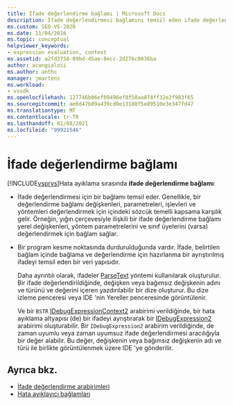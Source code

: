 ```yaml
---
title: İfade değerlendirme bağlamı | Microsoft Docs
description: İfade değerlendirmesi bağlamını temsil eden ifade değerlendirme bağlamı hakkında bilgi edinin ve bir program kesme noktasında durdurulduğunda vardır.
ms.custom: SEO-VS-2020
ms.date: 11/04/2016
ms.topic: conceptual
helpviewer_keywords:
- expression evaluation, context
ms.assetid: a2fd3758-09bd-45ae-8ecc-2d276c0036ba
author: acangialosi
ms.author: anthc
manager: jmartens
ms.workload:
- vssdk
ms.openlocfilehash: 127746b06ef09496ef8f50aa874ff32e2f983f65
ms.sourcegitcommit: ae6d47b09a439cd0e13180f5e89510e3e347fd47
ms.translationtype: MT
ms.contentlocale: tr-TR
ms.lasthandoff: 02/08/2021
ms.locfileid: "99921546"
---
```

# <a name="expression-evaluation-context"></a>İfade değerlendirme bağlamı
[!INCLUDE[vsprvs](../../code-quality/includes/vsprvs_md.md)]Hata ayıklama sırasında **ifade değerlendirme bağlamı**:

- İfade değerlendirmesi için bir bağlamı temsil eder. Genellikle, bir değerlendirme bağlamı değişkenleri, parametreleri, işlevleri ve yöntemleri değerlendirmek için içindeki sözcük temelli kapsama karşılık gelir. Örneğin, yığın çerçevesiyle ilişkili bir ifade değerlendirme bağlamı yerel değişkenleri, yöntem parametrelerini ve sınıf üyelerini (varsa) değerlendirmek için bağlam sağlar.

- Bir program kesme noktasında durdurulduğunda vardır. İfade, belirtilen bağlam içinde bağlama ve değerlendirme için hazırlanma bir ayrıştırılmış ifadeyi temsil eden bir veri yapısıdır.

     Daha ayrıntılı olarak, ifadeler [ParseText](../../extensibility/debugger/reference/idebugexpressioncontext2-parsetext.md) yöntemi kullanılarak oluşturulur. Bir ifade değerlendirildiğinde, değişken veya bağımsız değişkenin adını ve türünü ve değerini içeren yazdırılabilir bir dize oluşturur. Bu dize izleme penceresi veya IDE 'nin Yereller penceresinde görüntülenir.

     Ve bir `BSTR` [IDebugExpressionContext2](../../extensibility/debugger/reference/idebugexpressioncontext2.md) arabirimi verildiğinde, bir hata ayıklama altyapısı (de) bir ifadeyi ayrıştırarak bir [IDebugExpression2](../../extensibility/debugger/reference/idebugexpression2.md) arabirimi oluşturabilir. Bir `IDebugExpression2` arabirim verildiğinde, de zaman uyumlu veya zaman uyumsuz ifade değerlendirmesi aracılığıyla bir değer alabilir. Bu değer, değişkenin veya bağımsız değişkenin adı ve türü ile birlikte görüntülenmek üzere IDE 'ye gönderilir.

## <a name="see-also"></a>Ayrıca bkz.
- [İfade değerlendirme arabirimleri](../../extensibility/debugger/reference/expression-evaluation-interfaces.md)
- [Hata ayıklayıcı bağlamları](../../extensibility/debugger/debugger-contexts.md)
